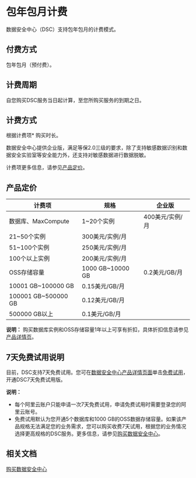 # 包年包月计费

数据安全中心（DSC）支持包年包月的计费模式。

## 付费方式

包年包月（预付费）。

## 计费周期

自您购买DSC服务当日起计算，至您所购买服务的到期之日。

## 计费方式

根据计费项\* 购买时长。

数据安全中心提供企业版，满足等保2.0三级的要求，除了支持敏感数据识别和数据安全实验室等安全能力外，还支持对敏感数据进行数据脱敏。

计费项更多信息，请参见[产品定价](#section_dw7_7pa_c33)。

## 产品定价

|计费项|规格|企业版|
|---|--|---|
|数据库、MaxCompute|1~20个实例|400美元/实例/月|
|21~50个实例|300美元/实例/月|
|51~100个实例|250美元/实例/月|
|100个以上实例|200美元/实例/月|
|OSS存储容量|1000 GB~10000 GB|0.2美元/GB/月|
|10001 GB~100000 GB|0.15美元/GB/月|
|100001 GB~500000 GB|0.12美元/GB/月|
|500000 GB以上|0.1美元/GB/月|

**说明：** 购买数据库实例和OSS存储容量1年以上可享有折扣，具体折扣信息请参见[产品详情页](https://www.alibabacloud.com/products/sddp)。

## 7天免费试用说明

目前，DSC支持7天免费试用。您可在[数据安全中心产品详情页面](https://cn.aliyun.com/product/sddp)单击[免费试用](https://yundun.console.aliyun.com/?spm=5176.cnsddp.0.0.320f6d30vVnWOD&p=sddp#/overview?guidance)，开通DSC7天免费试用版。

**说明：**

-   每个阿里云账户只能申请一次7天免费试用，申请免费试用时需要登录您的阿里云账号。
-   免费试用默认为您开通5个数据库和1000 GB的OSS数据存储容量。如果该产品规格无法满足您的业务需求，您可以购买收费7天试用，根据您的业务情况选择更高规格的DSC服务。更多信息，请参见[购买数据安全中心]()。

## 相关文档

[购买数据安全中心]()

